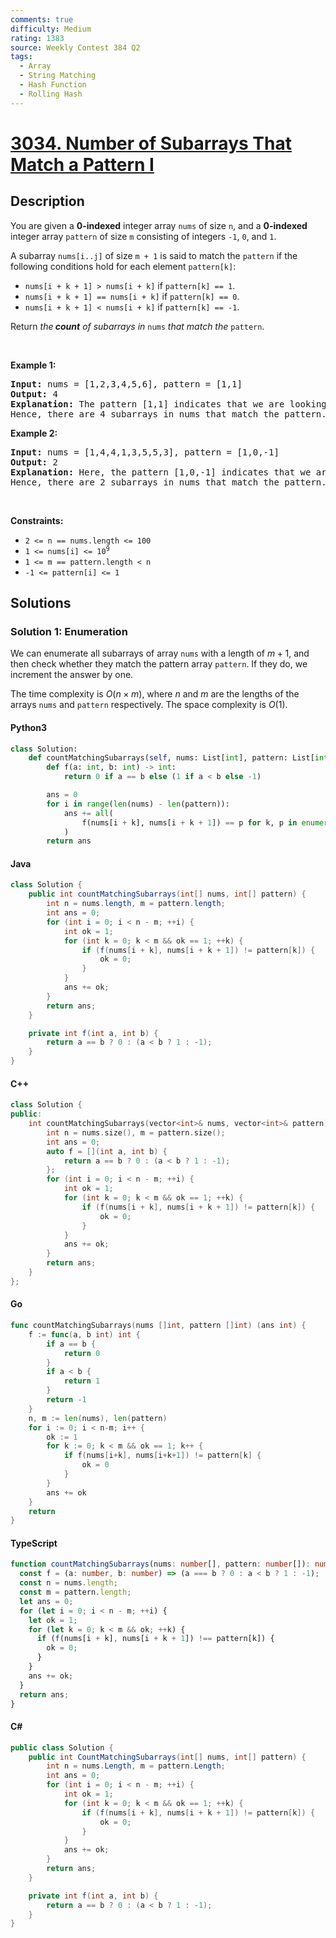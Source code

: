 ```yaml
---
comments: true
difficulty: Medium
rating: 1383
source: Weekly Contest 384 Q2
tags:
  - Array
  - String Matching
  - Hash Function
  - Rolling Hash
---
```


<!-- problem:start -->

# [3034. Number of Subarrays That Match a Pattern I](https://leetcode.com/problems/number-of-subarrays-that-match-a-pattern-i)


## Description

<!-- description:start -->

<p>You are given a <strong>0-indexed</strong> integer array <code>nums</code> of size <code>n</code>, and a <strong>0-indexed</strong> integer array <code>pattern</code> of size <code>m</code> consisting of integers <code>-1</code>, <code>0</code>, and <code>1</code>.</p>

<p>A <span data-keyword="subarray">subarray</span> <code>nums[i..j]</code> of size <code>m + 1</code> is said to match the <code>pattern</code> if the following conditions hold for each element <code>pattern[k]</code>:</p>

<ul>
	<li><code>nums[i + k + 1] &gt; nums[i + k]</code> if <code>pattern[k] == 1</code>.</li>
	<li><code>nums[i + k + 1] == nums[i + k]</code> if <code>pattern[k] == 0</code>.</li>
	<li><code>nums[i + k + 1] &lt; nums[i + k]</code> if <code>pattern[k] == -1</code>.</li>
</ul>

<p>Return <em>the<strong> count</strong> of subarrays in</em> <code>nums</code> <em>that match the</em> <code>pattern</code>.</p>

<p>&nbsp;</p>
<p><strong class="example">Example 1:</strong></p>

<pre>
<strong>Input:</strong> nums = [1,2,3,4,5,6], pattern = [1,1]
<strong>Output:</strong> 4
<strong>Explanation:</strong> The pattern [1,1] indicates that we are looking for strictly increasing subarrays of size 3. In the array nums, the subarrays [1,2,3], [2,3,4], [3,4,5], and [4,5,6] match this pattern.
Hence, there are 4 subarrays in nums that match the pattern.
</pre>

<p><strong class="example">Example 2:</strong></p>

<pre>
<strong>Input:</strong> nums = [1,4,4,1,3,5,5,3], pattern = [1,0,-1]
<strong>Output:</strong> 2
<strong>Explanation: </strong>Here, the pattern [1,0,-1] indicates that we are looking for a sequence where the first number is smaller than the second, the second is equal to the third, and the third is greater than the fourth. In the array nums, the subarrays [1,4,4,1], and [3,5,5,3] match this pattern.
Hence, there are 2 subarrays in nums that match the pattern.
</pre>

<p>&nbsp;</p>
<p><strong>Constraints:</strong></p>

<ul>
	<li><code>2 &lt;= n == nums.length &lt;= 100</code></li>
	<li><code>1 &lt;= nums[i] &lt;= 10<sup>9</sup></code></li>
	<li><code>1 &lt;= m == pattern.length &lt; n</code></li>
	<li><code>-1 &lt;= pattern[i] &lt;= 1</code></li>
</ul>

<!-- description:end -->

## Solutions

<!-- solution:start -->

### Solution 1: Enumeration

We can enumerate all subarrays of array `nums` with a length of $m + 1$, and then check whether they match the pattern array `pattern`. If they do, we increment the answer by one.

The time complexity is $O(n \times m)$, where $n$ and $m$ are the lengths of the arrays `nums` and `pattern` respectively. The space complexity is $O(1)$.

<!-- tabs:start -->

#### Python3

```python
class Solution:
    def countMatchingSubarrays(self, nums: List[int], pattern: List[int]) -> int:
        def f(a: int, b: int) -> int:
            return 0 if a == b else (1 if a < b else -1)

        ans = 0
        for i in range(len(nums) - len(pattern)):
            ans += all(
                f(nums[i + k], nums[i + k + 1]) == p for k, p in enumerate(pattern)
            )
        return ans
```

#### Java

```java
class Solution {
    public int countMatchingSubarrays(int[] nums, int[] pattern) {
        int n = nums.length, m = pattern.length;
        int ans = 0;
        for (int i = 0; i < n - m; ++i) {
            int ok = 1;
            for (int k = 0; k < m && ok == 1; ++k) {
                if (f(nums[i + k], nums[i + k + 1]) != pattern[k]) {
                    ok = 0;
                }
            }
            ans += ok;
        }
        return ans;
    }

    private int f(int a, int b) {
        return a == b ? 0 : (a < b ? 1 : -1);
    }
}
```

#### C++

```cpp
class Solution {
public:
    int countMatchingSubarrays(vector<int>& nums, vector<int>& pattern) {
        int n = nums.size(), m = pattern.size();
        int ans = 0;
        auto f = [](int a, int b) {
            return a == b ? 0 : (a < b ? 1 : -1);
        };
        for (int i = 0; i < n - m; ++i) {
            int ok = 1;
            for (int k = 0; k < m && ok == 1; ++k) {
                if (f(nums[i + k], nums[i + k + 1]) != pattern[k]) {
                    ok = 0;
                }
            }
            ans += ok;
        }
        return ans;
    }
};
```

#### Go

```go
func countMatchingSubarrays(nums []int, pattern []int) (ans int) {
	f := func(a, b int) int {
		if a == b {
			return 0
		}
		if a < b {
			return 1
		}
		return -1
	}
	n, m := len(nums), len(pattern)
	for i := 0; i < n-m; i++ {
		ok := 1
		for k := 0; k < m && ok == 1; k++ {
			if f(nums[i+k], nums[i+k+1]) != pattern[k] {
				ok = 0
			}
		}
		ans += ok
	}
	return
}
```

#### TypeScript

```ts
function countMatchingSubarrays(nums: number[], pattern: number[]): number {
  const f = (a: number, b: number) => (a === b ? 0 : a < b ? 1 : -1);
  const n = nums.length;
  const m = pattern.length;
  let ans = 0;
  for (let i = 0; i < n - m; ++i) {
    let ok = 1;
    for (let k = 0; k < m && ok; ++k) {
      if (f(nums[i + k], nums[i + k + 1]) !== pattern[k]) {
        ok = 0;
      }
    }
    ans += ok;
  }
  return ans;
}
```

#### C#

```cs
public class Solution {
    public int CountMatchingSubarrays(int[] nums, int[] pattern) {
        int n = nums.Length, m = pattern.Length;
        int ans = 0;
        for (int i = 0; i < n - m; ++i) {
            int ok = 1;
            for (int k = 0; k < m && ok == 1; ++k) {
                if (f(nums[i + k], nums[i + k + 1]) != pattern[k]) {
                    ok = 0;
                }
            }
            ans += ok;
        }
        return ans;
    }

    private int f(int a, int b) {
        return a == b ? 0 : (a < b ? 1 : -1);
    }
}
```

<!-- tabs:end -->

<!-- solution:end -->

<!-- problem:end -->
